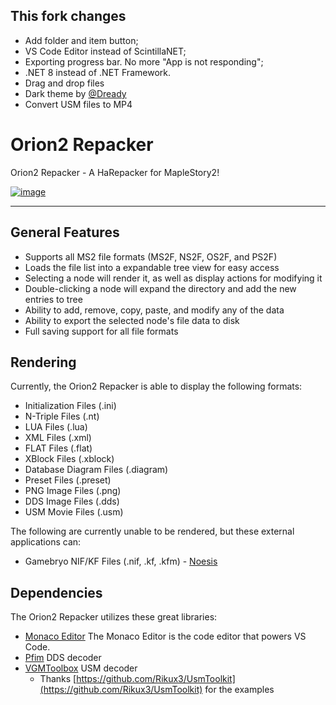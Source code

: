 ## This fork changes

- Add folder and item button;
- VS Code Editor instead of ScintillaNET;
- Exporting progress bar. No more "App is not responding";
- .NET 8 instead of .NET Framework.
- Drag and drop files
- Dark theme by [@Dready](https://github.com/Dreary)
- Convert USM files to MP4

# Orion2 Repacker

Orion2 Repacker - A HaRepacker for MapleStory2!

[![image](https://github.com/AngeloTadeucci/Orion2-Repacker/assets/15664821/6943f397-17c0-46ec-b098-fd9397947f9a)](https://github.com/AngeloTadeucci/Orion2-Repacker)

---

## General Features

- Supports all MS2 file formats (MS2F, NS2F, OS2F, and PS2F)
- Loads the file list into a expandable tree view for easy access
- Selecting a node will render it, as well as display actions for modifying it
- Double-clicking a node will expand the directory and add the new entries to tree
- Ability to add, remove, copy, paste, and modify any of the data
- Ability to export the selected node's file data to disk
- Full saving support for all file formats

## Rendering

Currently, the Orion2 Repacker is able to display the following formats:

- Initialization Files (.ini)
- N-Triple Files (.nt)
- LUA Files (.lua)
- XML Files (.xml)
- FLAT Files (.flat)
- XBlock Files (.xblock)
- Database Diagram Files (.diagram)
- Preset Files (.preset)
- PNG Image Files (.png)
- DDS Image Files (.dds)
- USM Movie Files (.usm)

The following are currently unable to be rendered, but these external applications can:

- Gamebryo NIF/KF Files (.nif, .kf, .kfm) - [Noesis](https://richwhitehouse.com/index.php?content=inc_projects.php&showproject=91)

## Dependencies

The Orion2 Repacker utilizes these great libraries:

- [Monaco Editor](https://github.com/microsoft/monaco-editor) The Monaco Editor is the code editor that powers VS Code.
- [Pfim](https://github.com/nickbabcock/Pfim) DDS decoder
- [VGMToolbox](https://sourceforge.net/projects/vgmtoolbox/) USM decoder
  - Thanks [https://github.com/Rikux3/UsmToolkit](https://github.com/Rikux3/UsmToolkit) for the examples 